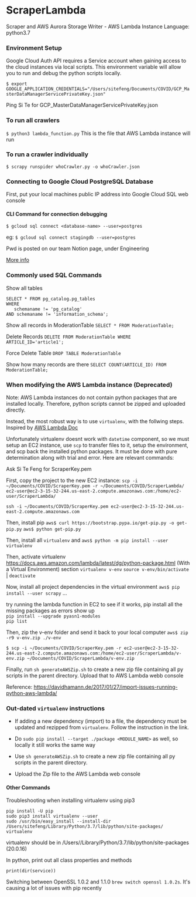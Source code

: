 # ScraperLambda
Scraper and AWS Aurora Storage Writer - AWS Lambda Instance
Language: python3.7

### Environment Setup
Google Cloud Auth API requires a Service account when gaining access to the cloud instances via local scripts. This environment variable will allow you to run and debug the python scripts locally.

`$ export GOOGLE_APPLICATION_CREDENTIALS="/Users/sitefeng/Documents/COVID/GCP_MasterDataManagerServicePrivateKey.json"`

Ping Si Te for GCP_MasterDataManagerServicePrivateKey.json


### To run all crawlers
`$ python3 lambda_function.py`
This is the file that AWS Lambda instance will run

### To run a crawler individually
`$ scrapy runspider whoCrawler.py -o whoCrawler.json`



### Connecting to Google Cloud PostgreSQL Database
First, put your local machines public IP address into Google Cloud SQL web console

#### CLI Command for connection debugging
`$ gcloud sql connect <database-name> --user=postgres`

eg:
`$ gcloud sql connect stagingdb --user=postgres`

Pwd is posted on our team Notion page, under Engineering

[More info](https://cloud.google.com/sdk/gcloud/reference/sql/databases/list)


### Commonly used SQL Commands
Show all tables
```
SELECT * FROM pg_catalog.pg_tables
WHERE
   schemaname != 'pg_catalog'
AND schemaname != 'information_schema';
```

Show all records in ModerationTable
`SELECT * FROM ModerationTable;`

Delete Records
`DELETE FROM ModerationTable WHERE ARTICLE_ID='article1';`

Force Delete Table
`DROP TABLE ModerationTable`

Show how many records are there
`SELECT COUNT(ARTICLE_ID) FROM ModerationTable;`

### When modifying the AWS Lambda instance (Deprecated)
Note: AWS Lambda instances do not contain python packages that are installed locally. Therefore, python scripts cannot be zipped and uploaded directly.

Instead, the most robust way is to use `virtualenv`, with the follwing steps. Inspired by [AWS Lambda Doc](https://docs.aws.amazon.com/lambda/latest/dg/python-package.html)

Unfortunately virtualenv doesnt work with `datetime` component, so we must setup an EC2 instance, use `scp` to transfer files to it, setup the environment, and scp back the installed python packages. It must be done with pure determination along with trial and error. Here are relevant commands:

Ask Si Te Feng for ScraperKey.pem

First, copy the project to the new EC2 instance:
`scp -i ~/Documents/COVID/ScraperKey.pem -r ~/Documents/COVID/ScraperLambda/ ec2-user@ec2-3-15-32-244.us-east-2.compute.amazonaws.com:/home/ec2-user/ScraperLambda/`

`ssh -i ~/Documents/COVID/ScraperKey.pem ec2-user@ec2-3-15-32-244.us-east-2.compute.amazonaws.com`

Then, install pip
`aws$ curl https://bootstrap.pypa.io/get-pip.py -o get-pip.py`
`aws$ python get-pip.py`

Then, install all `virtualenv` and
`aws$ python -m pip install --user virtualenv`

Then, activate virtualenv
https://docs.aws.amazon.com/lambda/latest/dg/python-package.html
(With a Virtual Environment) section
`virtualenv v-env`
`source v-env/bin/activate` | `deactivate`

Now, install all project dependencies in the virtual environment
`aws$ pip install --user scrapy` ...

try running the lambda function in EC2 to see if it works,
pip install all the missing packages as errors show up  
`pip install --upgrade pyasn1-modules`  
`pip list`

Then, zip the v-env folder and send it back to your local computer
`aws$ zip -r9 v-env.zip ./v-env`

`$ scp -i ~/Documents/COVID/ScraperKey.pem -r ec2-user@ec2-3-15-32-244.us-east-2.compute.amazonaws.com:/home/ec2-user/ScraperLambda/v-env.zip ~/Documents/COVID/ScraperLambda/v-env.zip`

Finally, run `sh generateAWSZip.sh` to create a new zip file containing all py scripts in the parent directory. Upload that to AWS Lambda webb console


Reference:
https://davidhamann.de/2017/01/27/import-issues-running-python-aws-lambda/

### Out-dated `virtualenv` instructions

- If adding a new dependency (import) to a file, the dependency must be updated and rezipped from `virtualenv`. Follow the instruction in the link.

- Do `sudo pip install --target ./package <MODULE_NAME>` as well, so locally it still works the same way

- Use `sh generateAWSZip.sh` to create a new zip file containing all py scripts in the parent directory.

- Upload the Zip file to the AWS Lambda web console


#### Other Commands
Troubleshooting when installing virtualenv using pip3

```
pip install -U pip
sudo pip3 install virtualenv --user
sudo /usr/bin/easy_install --install-dir /Users/sitefeng/Library/Python/3.7/lib/python/site-packages/ virtualenv
```

virtualenv should be in /Users/<username>/Library/Python/3.7/lib/python/site-packages (20.0.16)

In python, print out all class properties and methods

```
print(dir(service))
```

Switching between OpenSSL 1.0.2 and 1.1.0 `brew switch openssl 1.0.2s`. It's causing a lot of issues with pip recently

